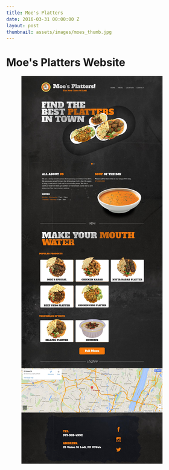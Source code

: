 ```yaml
---
title: Moe's Platters
date: 2016-03-31 00:00:00 Z
layout: post
thumbnail: assets/images/moes_thumb.jpg
---
```


# Moe's Platters Website

<figure>
<img src="/assets/images/moes_home.jpeg"/>
</figure>
